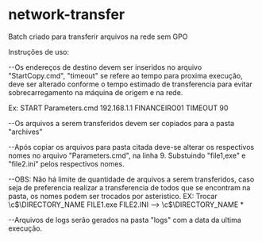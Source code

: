 # network-transfer
Batch criado para transferir arquivos na rede sem GPO

Instruções de uso:

--Os endereços de destino devem ser inseridos no arquivo "StartCopy.cmd", "timeout" se refere ao tempo para proxima execução, deve ser alterado conforme o tempo estimado de transferencia para evitar sobrecarregamento na máquina de origem e na rede. 

Ex:
START Parameters.cmd 192.168.1.1 FINANCEIRO01
TIMEOUT 90

--Os arquivos a serem transferidos devem ser copiados para a pasta "archives"

--Após copiar os arquivos para pasta citada deve-se alterar os respectivos nomes no arquivo "Parameters.cmd", na linha 9. Substuindo "file1,exe" e "file2.ini" pelos respectivos nomes.

--OBS: Não há limite de quantidade de arquivos a serem transferidos, caso seja de preferencia realizar a transferencia de todos que se encontram na pasta, os nomes podem ser trocados por asteristico.
EX: Trocar \c$\DIRECTORY_NAME FILE1.exe  FILE2.INI  --> \c$\DIRECTORY_NAME *


--Arquivos de logs serão gerados na pasta "logs" com a data da ultima execução.

